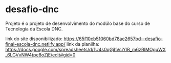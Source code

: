 # desafio-dnc
Projeto é o projeto de desenvolvimento do modúlo base do curso de Tecnologia da Escola DNC.

link do site disponibilizado: https://65f10cb51060bd78ae2657bd--desafio-final-escola-dnc.netlify.app/
link da planilha: https://docs.google.com/spreadsheets/d/1U4s0qGjhVciYlB_m6zRIMOguWX_6LGVvNW4tpe8oZjE/edit#gid=0
